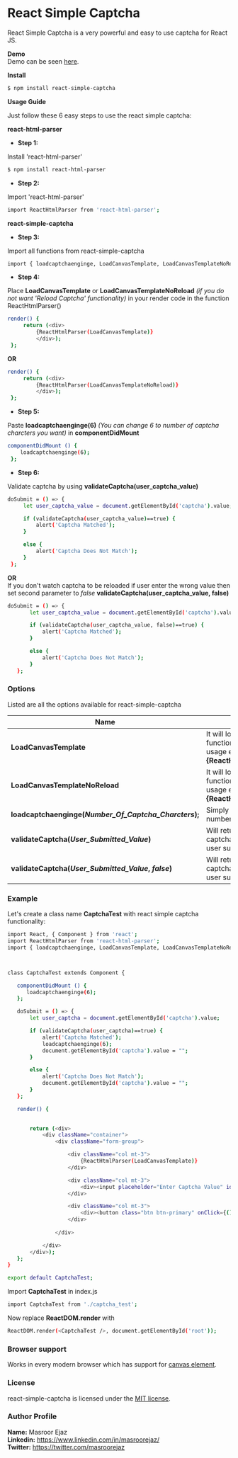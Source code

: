 # React Simple Captcha

React Simple Captcha is a very powerful and easy to use captcha for React JS. 

 **Demo**   
 Demo can be seen [here](https://react-simple-captcha.herokuapp.com/ "React Simple Captcha Demo").

 **Install** 
```sh
$ npm install react-simple-captcha
```
 
 **Usage Guide** 
 
 <p> Just follow these 6 easy steps to use the react simple captcha:</p>
  
 
**react-html-parser**

   -  **Step 1:**  
   
Install 'react-html-parser'

```sh
$ npm install react-html-parser
```

 -  **Step 2:**  
  
   Import 'react-html-parser'

```sh
import ReactHtmlParser from 'react-html-parser'; 
```
 
 **react-simple-captcha** 

   -  **Step 3:**  
  
  Import all functions from react-simple-captcha

  ```sh
import { loadcaptchaenginge, LoadCanvasTemplate, LoadCanvasTemplateNoReload, validateCaptcha } from 'react-simple-captcha';
```

   -  **Step 4:**  
  
Place **LoadCanvasTemplate** or **LoadCanvasTemplateNoReload** *(if you do not want 'Reload Captcha' functionality)* in your render code in the function ReactHtmlParser()

   ```sh
 render() {
        return (<div>
            {ReactHtmlParser(LoadCanvasTemplate)}
            </div>);
    };
```

 **OR**
 
   ```sh
 render() {
        return (<div>
            {ReactHtmlParser(LoadCanvasTemplateNoReload)}
            </div>);
    };
```

   -  **Step 5:**  
  
Paste **loadcaptchaenginge(6)** *(You can change 6 to number of captcha charcters you want)* in **componentDidMount**

   ```sh
 componentDidMount () {
       loadcaptchaenginge(6); 
    };
```
   -  **Step 6:**  
  
Validate captcha by using **validateCaptcha(user_captcha_value)** 

   
   ```sh
 doSubmit = () => {
        let user_captcha_value = document.getElementById('captcha').value;

        if (validateCaptcha(user_captcha_value)==true) {
            alert('Captcha Matched');
        }

        else {
            alert('Captcha Does Not Match');
        }
    };
```

**OR**  
If you don't watch captcha to be reloaded if user enter the wrong value then set second parameter to *false* **validateCaptcha(user_captcha_value, false)**

 
 ```sh
 doSubmit = () => {
        let user_captcha_value = document.getElementById('captcha').value;

        if (validateCaptcha(user_captcha_value, false)==true) {
            alert('Captcha Matched');
        }

        else {
            alert('Captcha Does Not Match');
        }
    };
```

 
### Options

Listed are all the options available for react-simple-captcha

| Name | Description |
| ------ | ------ |
| **LoadCanvasTemplate** | It will load the captcha **with 'Reload Captcha'** functionality. Place between your render code, usage example **{ReactHtmlParser(LoadCanvasTemplate)}** |
| **LoadCanvasTemplateNoReload** | It will load the captcha **without 'Reload Captcha'** functionality. Place between your render code, usage example **{ReactHtmlParser(LoadCanvasTemplateNoReload)}**  |
| **loadcaptchaenginge(*Number_Of_Captcha_Charcters*);** | Simply paste it in **componentDidMount()**. Pass number of captcha characters you want to display. |
| **validateCaptcha(*User_Submitted_Value*)** | Will return *true* if user submitted value matches with captcha otherwise *false*. Also will reload captcha if user submitted value is *false*  |
| **validateCaptcha(*User_Submitted_Value*, *false*)** | Will return *true* if user submitted value matches with captcha otherwise *false*. Will not reload captcha if user submitted value is *false*  |
 
### Example
Let's create a class name **CaptchaTest** with react simple captcha functionality:

 ```sh
import React, { Component } from 'react';
import ReactHtmlParser from 'react-html-parser'; 
import { loadcaptchaenginge, LoadCanvasTemplate, LoadCanvasTemplateNoReload, validateCaptcha } from 'react-simple-captcha';



class CaptchaTest extends Component {

    componentDidMount () {
       loadcaptchaenginge(6); 
    };

    doSubmit = () => {
        let user_captcha = document.getElementById('captcha').value;

        if (validateCaptcha(user_captcha)==true) {
            alert('Captcha Matched');
            loadcaptchaenginge(6); 
            document.getElementById('captcha').value = "";
        }

        else {
            alert('Captcha Does Not Match');
            document.getElementById('captcha').value = "";
        }
    };
 
    render() {
         

        return (<div>
            <div className="container">
                <div className="form-group">

                    <div className="col mt-3">
                        {ReactHtmlParser(LoadCanvasTemplate)}
                    </div>

                    <div className="col mt-3">
                        <div><input placeholder="Enter Captcha Value" id="captcha" name="captcha" type="text"></input></div>
                    </div>

                    <div className="col mt-3">
                        <div><button class="btn btn-primary" onClick={() => this.doSubmit()}>Submit</button></div>
                    </div>
                      
                </div>

            </div>
        </div>);
    };
}

export default CaptchaTest;
```
Import **CaptchaTest** in index.js
 ```sh
import CaptchaTest from './captcha_test'; 
```
Now replace **ReactDOM.render** with
 ```sh
ReactDOM.render(<CaptchaTest />, document.getElementById('root'));
```

### Browser support
Works in every modern browser which has support for [canvas element](https://caniuse.com/canvas-text "canvas element").

### License
react-simple-captcha is licensed under the [MIT license](https://opensource.org/licenses/MIT "MIT license").

### Author Profile
 
**Name:** Masroor Ejaz  
**Linkedin:** https://www.linkedin.com/in/masroorejaz/  
**Twitter:** https://twitter.com/masroorejaz  